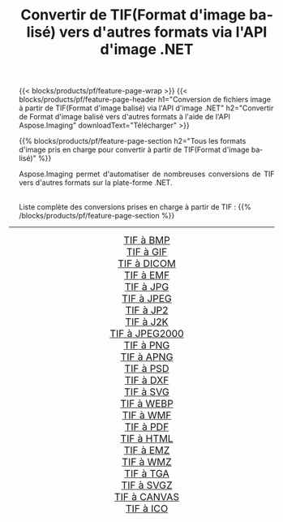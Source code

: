 ﻿---
title: Convertir de TIF(Format d'image balisé) vers d'autres formats via l'API d'image .NET 
weight: 3920
url: /fr/net/conversion/from/tif 
lang: fr
langdirlevel: 2
locales: zh-hans,ja,it,ru,de,es,fr,nl,id,lt,pl,pt,vi,tr,ko,zh-hant,ar,hi,th,sv,cs,uk,he
description: En utilisant Aspose.Imaging, vous pouvez facilement convertir de TIF(Format d'image balisé) vers un autre format
---

{{< blocks/products/pf/feature-page-wrap >}}
{{< blocks/products/pf/feature-page-header h1="Conversion de fichiers image à partir de TIF(Format d'image balisé) via l'API d'image .NET" h2="Convertir de Format d'image balisé vers d'autres formats à l'aide de l'API Aspose.Imaging" downloadText="Télécharger" >}}


{{% blocks/products/pf/feature-page-section  h2="Tous les formats d'image pris en charge pour convertir à partir de TIF(Format d'image balisé)" %}}
<p align=justify>Aspose.Imaging permet d'automatiser de nombreuses conversions de TIF vers d'autres formats sur la plate-forme .NET. </p>
<br/>
Liste complète des conversions prises en charge à partir de TIF :
{{% /blocks/products/pf/feature-page-section %}}
<div class="container-fluid productfamilypage bg-gray">
    <div class="convertypes bg-gray agp-content section">
        <div class="container">
		<hr style="margin-left:-20px;"/>
		<div class="row other-converters" style="gap: 10px;font-size: 19px;text-align:center;">
		    <div class='col-md-2 other-converter remove-lp remove-rp'><a href="/imaging/fr/net/conversion/tif-to-bmp" style="padding:15px;">TIF à BMP</a></div><div class='col-md-2 other-converter remove-lp remove-rp'><a href="/imaging/fr/net/conversion/tif-to-gif" style="padding:15px;">TIF à GIF</a></div><div class='col-md-2 other-converter remove-lp remove-rp'><a href="/imaging/fr/net/conversion/tif-to-dicom" style="padding:15px;">TIF à DICOM</a></div><div class='col-md-2 other-converter remove-lp remove-rp'><a href="/imaging/fr/net/conversion/tif-to-emf" style="padding:15px;">TIF à EMF</a></div><div class='col-md-2 other-converter remove-lp remove-rp'><a href="/imaging/fr/net/conversion/tif-to-jpg" style="padding:15px;">TIF à JPG</a></div><div class='col-md-2 other-converter remove-lp remove-rp'><a href="/imaging/fr/net/conversion/tif-to-jpeg" style="padding:15px;">TIF à JPEG</a></div><div class='col-md-2 other-converter remove-lp remove-rp'><a href="/imaging/fr/net/conversion/tif-to-jp2" style="padding:15px;">TIF à JP2</a></div><div class='col-md-2 other-converter remove-lp remove-rp'><a href="/imaging/fr/net/conversion/tif-to-j2k" style="padding:15px;">TIF à J2K</a></div><div class='col-md-2 other-converter remove-lp remove-rp'><a href="/imaging/fr/net/conversion/tif-to-jpeg2000" style="padding:15px;">TIF à JPEG2000</a></div><div class='col-md-2 other-converter remove-lp remove-rp'><a href="/imaging/fr/net/conversion/tif-to-png" style="padding:15px;">TIF à PNG</a></div><div class='col-md-2 other-converter remove-lp remove-rp'><a href="/imaging/fr/net/conversion/tif-to-apng" style="padding:15px;">TIF à APNG</a></div><div class='col-md-2 other-converter remove-lp remove-rp'><a href="/imaging/fr/net/conversion/tif-to-psd" style="padding:15px;">TIF à PSD</a></div><div class='col-md-2 other-converter remove-lp remove-rp'><a href="/imaging/fr/net/conversion/tif-to-dxf" style="padding:15px;">TIF à DXF</a></div><div class='col-md-2 other-converter remove-lp remove-rp'><a href="/imaging/fr/net/conversion/tif-to-svg" style="padding:15px;">TIF à SVG</a></div><div class='col-md-2 other-converter remove-lp remove-rp'><a href="/imaging/fr/net/conversion/tif-to-webp" style="padding:15px;">TIF à WEBP</a></div><div class='col-md-2 other-converter remove-lp remove-rp'><a href="/imaging/fr/net/conversion/tif-to-wmf" style="padding:15px;">TIF à WMF</a></div><div class='col-md-2 other-converter remove-lp remove-rp'><a href="/imaging/fr/net/conversion/tif-to-pdf" style="padding:15px;">TIF à PDF</a></div><div class='col-md-2 other-converter remove-lp remove-rp'><a href="/imaging/fr/net/conversion/tif-to-html" style="padding:15px;">TIF à HTML</a></div><div class='col-md-2 other-converter remove-lp remove-rp'><a href="/imaging/fr/net/conversion/tif-to-emz" style="padding:15px;">TIF à EMZ</a></div><div class='col-md-2 other-converter remove-lp remove-rp'><a href="/imaging/fr/net/conversion/tif-to-wmz" style="padding:15px;">TIF à WMZ</a></div><div class='col-md-2 other-converter remove-lp remove-rp'><a href="/imaging/fr/net/conversion/tif-to-tga" style="padding:15px;">TIF à TGA</a></div><div class='col-md-2 other-converter remove-lp remove-rp'><a href="/imaging/fr/net/conversion/tif-to-svgz" style="padding:15px;">TIF à SVGZ</a></div><div class='col-md-2 other-converter remove-lp remove-rp'><a href="/imaging/fr/net/conversion/tif-to-canvas" style="padding:15px;">TIF à CANVAS</a></div><div class='col-md-2 other-converter remove-lp remove-rp'><a href="/imaging/fr/net/conversion/tif-to-ico" style="padding:15px;">TIF à ICO</a></div>
                </div>
        </div>
    </div>
</div>
<br/>

